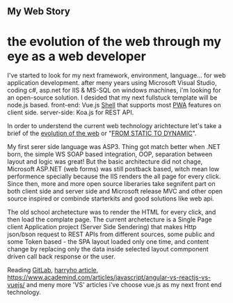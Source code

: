 ## My Web Story

# the evolution of the web through my eye as a web developer

I've started to look for my next framework, environment, language... for web application development.
after meny years using Microsoft Visual Studio, coding c#, asp.net for IIS & MS-SQL on windows machines, i'm looking for an open-source solution.
I desided that my next fullstuck template will be node.js based.
front-end: Vue.js [Shell](https://developers.google.com/web/updates/2015/11/app-shell) that supports most [PWA](https://developers.google.com/web/progressive-web-apps/) features on client side.
server-side: Koa.js for REST API.

In order to understend the current web technology arichtecture let's take a brief of the [evolution of the web](http://www.evolutionoftheweb.com) or "[FROM STATIC TO DYNAMIC](http://royal.pingdom.com/2007/12/07/a-history-of-the-dynamic-web)".

My first serer side language was ASP3.
Thing got match better when .NET born, the simple WS SOAP based integration, OOP, separation between layout and logic was great!
But the basic architecture did not chage, Microsoft ASP.NET (web forms) was still postback based, witch mean low performence specially because the IIS renders the all page for every click.
Since then, more and more open source liberaries take segnifent part on both client side and server side and Microsoft release MVC and other open source inspired or combinde starterkits and good solutions like web api.

The old school archetecture was to render the HTML for every click, and then load the complate page.
The current archetecture is a Single Page client Application project (Server Side Sendering) that makes Http json/bson request to REST APIs from different sources, some public and some Token based - the SPA layout loaded only one time, and content change by replacing only the data inside selected layout commponent driven call back response or the user.




Reading [GitLab](https://about.gitlab.com/2016/10/20/why-we-chose-vue/), [harryho article](https://medium.com/@harryho2/angular-vs-react-vs-vue-f470f5b74bf6), https://www.academind.com/articles/javascript/angular-vs-reactjs-vs-vuejs/ and meny more 'VS' articles i've choose vue.js as my next front end technology.





